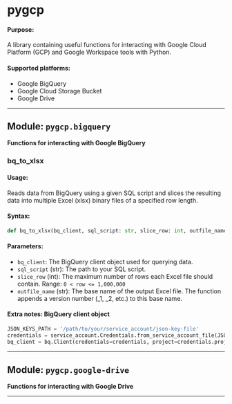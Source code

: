 # pygcp

#### **Purpose:**
A library containing useful functions for interacting with Google Cloud Platform (GCP) and Google Workspace tools with Python.

#### **Supported platforms:**
- Google BigQuery
- Google Cloud Storage Bucket
- Google Drive

---

## Module: ```pygcp.bigquery```

**Functions for interacting with Google BigQuery**

### bq_to_xlsx

#### **Usage:**

Reads data from BigQuery using a given SQL script and slices the resulting data into multiple Excel (xlsx) binary files of a specified row length.

#### **Syntax:**

```py
def bq_to_xlsx(bq_client, sql_script: str, slice_row: int, outfile_name:str)
```

#### **Parameters**:
- ```bq_client```: The BigQuery client object used for querying data.
- ```sql_script``` (str): The path to your SQL script.
- ```slice_row``` (int): The maximum number of rows each Excel file should contain. Range: ```0 < row <= 1,000,000```
- ```outfile_name``` (str): The base name of the output Excel file. The function appends a version number (_1, _2, etc.) to this base name.

#### **Extra notes: BigQuery client object**

```py
JSON_KEYS_PATH = '/path/to/your/service_account/json-key-file'
credentials = service_account.Credentials.from_service_account_file(JSON_KEYS_PATH)
bq_client = bq.Client(credentials=credentials, project=credentials.project_id)
```

---

## Module: ```pygcp.google-drive```

**Functions for interacting with Google Drive**

---
